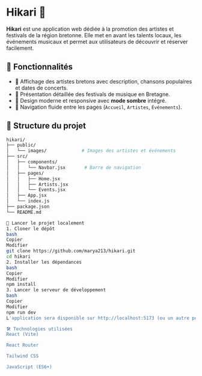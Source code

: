 # Hikari 🎵

**Hikari** est une application web dédiée à la promotion des artistes et festivals de la région bretonne. Elle met en avant les talents locaux, les événements musicaux et permet aux utilisateurs de découvrir et réserver facilement.

## 🌟 Fonctionnalités

- 🎤 Affichage des artistes bretons avec description, chansons populaires et dates de concerts.
- 🎪 Présentation détaillée des festivals de musique en Bretagne.
- 🎨 Design moderne et responsive avec **mode sombre** intégré.
- 🧭 Navigation fluide entre les pages (`Accueil`, `Artistes`, `Événements`).

## 📁 Structure du projet

```bash
hikari/
├── public/
│   └── images/             # Images des artistes et événements
├── src/
│   ├── components/
│   │   └── Navbar.jsx       # Barre de navigation
│   ├── pages/
│   │   ├── Home.jsx
│   │   ├── Artists.jsx
│   │   └── Events.jsx
│   ├── App.jsx
│   └── index.js
├── package.json
└── README.md

🚀 Lancer le projet localement
1. Cloner le dépôt
bash
Copier
Modifier
git clone https://github.com/marya213/hikari.git
cd hikari
2. Installer les dépendances
bash
Copier
Modifier
npm install
3. Lancer le serveur de développement
bash
Copier
Modifier
npm run dev
L'application sera disponible sur http://localhost:5173 (ou un autre port si celui-ci est déjà utilisé).

🛠️ Technologies utilisées
React (Vite)

React Router

Tailwind CSS

JavaScript (ES6+)
